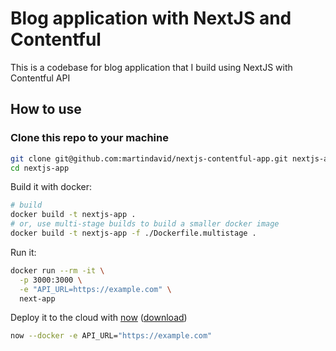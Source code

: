 # Blog application with NextJS and Contentful

This is a codebase for blog application that I build using NextJS with Contentful API

## How to use

### Clone this repo to your machine

```bash
git clone git@github.com:martindavid/nextjs-contentful-app.git nextjs-app
cd nextjs-app
```

Build it with docker:

```bash
# build
docker build -t nextjs-app .
# or, use multi-stage builds to build a smaller docker image
docker build -t nextjs-app -f ./Dockerfile.multistage .
```

Run it:

```bash
docker run --rm -it \
  -p 3000:3000 \
  -e "API_URL=https://example.com" \
  next-app
```

Deploy it to the cloud with [now](https://zeit.co/now) ([download](https://zeit.co/download))

```bash
now --docker -e API_URL="https://example.com"
```
